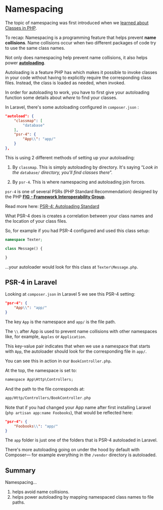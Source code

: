 # Namespacing

The topic of namespacing was first introduced when we [learned about Classes in PHP](https://github.com/susanBuck/dwa15-spring2017-notes/blob/master/02_PHP/12_Classes.md#namespacing).

To recap: Namespacing is a programming feature that helps prevent **name collisions**. Name collisions occur when two different packages of code try to use the same class names.

Not only does namespacing help prevent name collisions, it also helps power [__autoloading__](http://php.net/manual/en/language.oop5.autoload.php).

Autoloading is a feature PHP has which makes it possible to invoke classes in your code without having to explicitly require the corresponding class files. Instead, the class is loaded as needed, when invoked.

In order for autoloading to work, you have to first give your autoloading function some details about *where* to find your classes.

In Laravel, there's some autoloading configured in `composer.json` :

```json
"autoload": {
    "classmap": [
        "database"
    ],
    "psr-4": {
        "App\\": "app/"
    }
},
```

This is using 2 different methods of setting up your autoloading:

1. By `classmap`. This is simply autoloading by directory. It's saying &ldquo;*Look in the `database/` directory, you'll find classes there*&rdquo;.

2. By `psr-4`. This is where namespacing and autoloading join forces.

`psr-4` is one of several PSRs (PHP Standard Recommendation) designed by the PHP [__FIG - Framework Interoperability Group__](http://www.php-fig.org/).

Read more here: [PSR-4: Autoloading Standard](http://www.php-fig.org/psr/psr-4/)

What PSR-4 does is creates a correlation between your class names and the location of your class files.

So, for example if you had PSR-4 configured and used this class setup:

```php
namespace Texter;

class Message() {

}
```

...your autoloader would look for this class at `Texter\Message.php`.


## PSR-4 in Laravel
Looking at `composer.json` in Laravel 5 we see this PSR-4 setting:

```json
"psr-4": {
    "App\\": "app/"
}
```

The key `App` is the namespace and `app/` is the file path.

The `\\` after App is used to prevent name collisions with other namespaces like, for example, `Apples` or `Application`.

This key-value pair indicates that when we use a namespace that starts with `App`, the autoloader should look for the corresponding file in `app/`.

You can see this in action in our `BookController.php`.

At the top, the namespace is set to:

```xml
namespace App\Http\Controllers;
```

And the path to the file corresponds at:

```xml
app/Http/Controllers/BookController.php
```

Note that if you had changed your App name after first installing Laravel (`php artisan app:name Foobooks`), that would be reflected here:

```json
"psr-4": {
    "Foobooks\\": "app/"
}
```


The `app` folder is just one of the folders that is PSR-4 autoloaded in Laravel.

There's more autoloading going on under the hood by default with Composer&mdash; for example everything in the `/vendor` directory is autoloaded.




## Summary
Namespacing...

1. helps avoid name collisions.
2. helps power autoloading by mapping namespaced class names to file paths.
